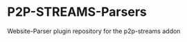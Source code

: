 P2P-STREAMS-Parsers
===================

Website-Parser plugin repository for the p2p-streams addon
